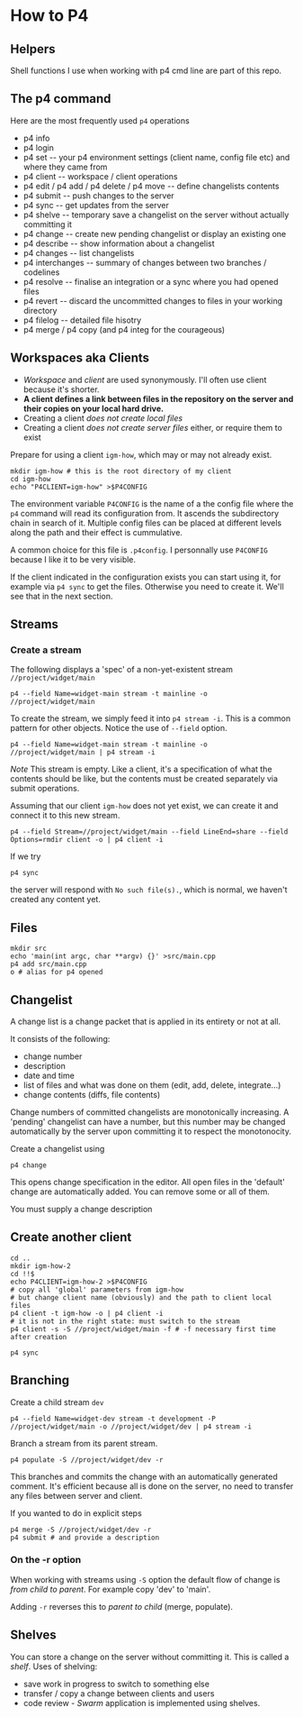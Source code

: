 How to P4
=========

Helpers
-------

Shell functions I use when working with p4 cmd line are part of this repo.


The p4 command
--------------

Here are the most frequently used `p4` operations

* p4 info
* p4 login
* p4 set -- your p4 environment settings (client name, config file etc) and where they came from
* p4 client -- workspace / client operations
* p4 edit / p4 add / p4 delete / p4 move -- define changelists contents
* p4 submit -- push changes to the server
* p4 sync -- get updates from the server
* p4 shelve -- temporary save a changelist on the server without actually committing it
* p4 change -- create new pending changelist or display an existing one
* p4 describe -- show information about a changelist
* p4 changes -- list changelists
* p4 interchanges -- summary of changes between two branches / codelines
* p4 resolve -- finalise an integration or a sync where you had opened files
* p4 revert -- discard the uncommitted changes to files in your working directory
* p4 filelog -- detailed file hisotry
* p4 merge / p4 copy (and p4 integ for the courageous)


Workspaces aka Clients
----------------------

* _Workspace_ and _client_ are used synonymously. I'll often use client because
  it's shorter.
* **A client defines a link between files in the repository on the server and
  their copies on your local hard drive.**
* Creating a client _does not create local files_
* Creating a client _does not create server files_ either, or require them to
  exist

Prepare for using a client `igm-how`,  which may or may not already exist.

    mkdir igm-how # this is the root directory of my client
    cd igm-how
    echo "P4CLIENT=igm-how" >$P4CONFIG

The environment variable `P4CONFIG` is the name of a the config file where the
`p4` command will read its configuration from. It ascends the subdirectory
chain in search of it. Multiple config files can be placed at different levels
along the path and their effect is cummulative.

A common choice for this file is `.p4config`. I personnally use `P4CONFIG`
because I like it to be very visible.

If the client indicated in the configuration exists you can start using it, for
example via `p4 sync` to get the files.  Otherwise you need to create it. We'll
see that in the next section.


Streams
-------

### Create a stream

The following displays a 'spec' of a non-yet-existent stream `//project/widget/main`

    p4 --field Name=widget-main stream -t mainline -o //project/widget/main

To create the stream, we simply feed it into `p4 stream -i`. This is a common
pattern for other objects. Notice the use of `--field` option.

    p4 --field Name=widget-main stream -t mainline -o //project/widget/main | p4 stream -i


*Note* This stream is empty. Like a client, it's a specification of what the
contents should be like, but the contents must be created separately via submit
operations.

Assuming that our client `igm-how` does not yet exist, we can create it and
connect it to this new stream.

    p4 --field Stream=//project/widget/main --field LineEnd=share --field Options=rmdir client -o | p4 client -i

If we try

    p4 sync

the server will respond with `No such file(s).`, which is normal, we haven't created any content yet.


Files
-----

    mkdir src
    echo 'main(int argc, char **argv) {}' >src/main.cpp
    p4 add src/main.cpp
    o # alias for p4 opened


Changelist
----------

A change list is a change packet that is applied in its entirety or not at all.

It consists of the following:

* change number
* description
* date and time
* list of files and what was done on them (edit, add, delete, integrate...)
* change contents (diffs, file contents)

Change numbers of committed changelists are monotonically increasing. A
'pending' changelist can have a number, but this number may be changed
automatically by the server upon committing it to respect the monotonocity.

Create a changelist using

    p4 change

This opens change specification in the editor. All open files in the 'default'
change are automatically added. You can remove some or all of them.

You must supply a change description


Create another client
---------------------

    cd ..
    mkdir igm-how-2
    cd !!$
    echo P4CLIENT=igm-how-2 >$P4CONFIG
    # copy all 'global' parameters from igm-how
    # but change client name (obviously) and the path to client local files
    p4 client -t igm-how -o | p4 client -i
    # it is not in the right state: must switch to the stream
    p4 client -s -S //project/widget/main -f # -f necessary first time after creation

    p4 sync

Branching
---------

Create a child stream `dev`

    p4 --field Name=widget-dev stream -t development -P //project/widget/main -o //project/widget/dev | p4 stream -i


Branch a stream from its parent stream.

    p4 populate -S //project/widget/dev -r

This branches and commits the change with an automatically generated comment.
It's efficient because all is done on the server, no need to transfer any files
between server and client.

If you wanted to do in explicit steps

    p4 merge -S //project/widget/dev -r
    p4 submit # and provide a description

### On the -r option

When working with streams using `-S` option the default flow of change is _from
child to parent_. For example copy 'dev' to 'main'.

Adding `-r` reverses this to _parent to child_ (merge, populate).

Shelves
-------

You can store a change on the server without committing it. This is called a
_shelf_. Uses of shelving:

* save work in progress to switch to something else
* transfer / copy a change between clients and users
* code review - _Swarm_ application is implemented using shelves.
